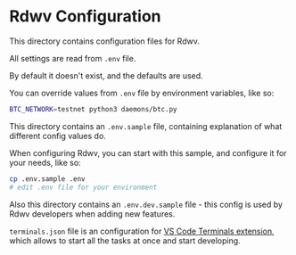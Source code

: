 # Rdwv Configuration

This directory contains configuration files for Rdwv.

All settings are read from `.env` file.

By default it doesn't exist, and the defaults are used.

You can override values from `.env` file by environment variables, like so:

```bash
BTC_NETWORK=testnet python3 daemons/btc.py
```

This directory contains an `.env.sample` file, containing explanation of what different config values do.

When configuring Rdwv, you can start with this sample, and configure it for your needs, like so:

```bash
cp .env.sample .env
# edit .env file for your environment
```

Also this directory contains an `.env.dev.sample` file - this config is used by Rdwv developers when adding new features.

`terminals.json` file is an configuration for [VS Code Terminals extension](https://marketplace.visualstudio.com/items?itemName=fabiospampinato.vscode-terminals), which allows to start all the tasks at once and start developing.
